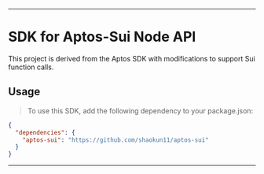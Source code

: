 

---

# SDK for Aptos-Sui Node API

This project is derived from the Aptos SDK with modifications to support Sui function calls.

## Usage

> To use this SDK, add the following dependency to your package.json:

```json
{
  "dependencies": {
    "aptos-sui": "https://github.com/shaokun11/aptos-sui"
  }
}
```

---

